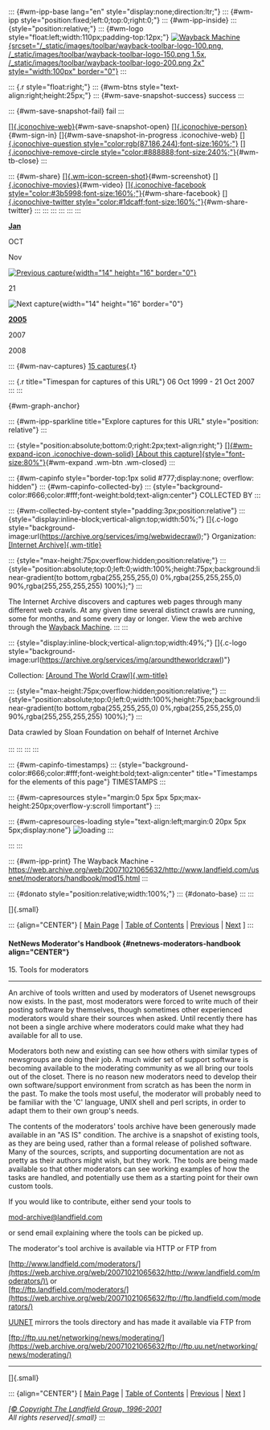 ::: {#wm-ipp-base lang="en" style="display:none;direction:ltr;"}
::: {#wm-ipp style="position:fixed;left:0;top:0;right:0;"}
::: {#wm-ipp-inside}
::: {style="position:relative;"}
::: {#wm-logo style="float:left;width:110px;padding-top:12px;"}
[![Wayback
Machine](/_static/images/toolbar/wayback-toolbar-logo-200.png){srcset="/_static/images/toolbar/wayback-toolbar-logo-100.png, /_static/images/toolbar/wayback-toolbar-logo-150.png 1.5x, /_static/images/toolbar/wayback-toolbar-logo-200.png 2x"
style="width:100px" border="0"}](/web/ "Wayback Machine home page")
:::

::: {.r style="float:right;"}
::: {#wm-btns style="text-align:right;height:25px;"}
::: {#wm-save-snapshot-success}
success
:::

::: {#wm-save-snapshot-fail}
fail
:::

[[]{.iconochive-web}](# "Share via My Web Archive"){#wm-save-snapshot-open}
[[]{.iconochive-person}](https://archive.org/account/login.php "Sign In"){#wm-sign-in}
[]{#wm-save-snapshot-in-progress .iconochive-web}
[[]{.iconochive-question
style="color:rgb(87,186,244);font-size:160%;"}](http://faq.web.archive.org/ "Get some help using the Wayback Machine")
[[]{.iconochive-remove-circle
style="color:#888888;font-size:240%;"}](#close "Close the toolbar"){#wm-tb-close}
:::

::: {#wm-share}
[[]{.wm-icon-screen-shot}](/web/20071021065632/http://web.archive.org/screenshot/http://www.landfield.com/usenet/moderators/handbook/mod15.html "screenshot"){#wm-screenshot}
[[]{.iconochive-movies}](# "video"){#wm-video} [[]{.iconochive-facebook
style="color:#3b5998;font-size:160%;"}](# "Share on Facebook"){#wm-share-facebook}
[[]{.iconochive-twitter
style="color:#1dcaff;font-size:160%;"}](# "Share on Twitter"){#wm-share-twitter}
:::
:::
:::
:::
:::
:::

[**Jan**](https://web.archive.org/web/20050125125629/http://www.landfield.com:80/usenet/moderators/handbook/mod15.html "25 Jan 2005")

OCT

Nov

[![Previous
capture](/_static/images/toolbar/wm_tb_prv_on.png){width="14"
height="16"
border="0"}](https://web.archive.org/web/20050125125629/http://www.landfield.com:80/usenet/moderators/handbook/mod15.html "12:56:29 Jan 25, 2005")

21

![Next capture](/_static/images/toolbar/wm_tb_nxt_off.png){width="14"
height="16" border="0"}

[**2005**](https://web.archive.org/web/20050125125629/http://www.landfield.com:80/usenet/moderators/handbook/mod15.html "25 Jan 2005")

2007

2008

::: {#wm-nav-captures}
[15
captures](/web/20071021065632*/http://www.landfield.com/usenet/moderators/handbook/mod15.html "See a list of every capture for this URL"){.t}

::: {.r title="Timespan for captures of this URL"}
06 Oct 1999 - 21 Oct 2007
:::
:::

[](){#wm-graph-anchor}

::: {#wm-ipp-sparkline title="Explore captures for this URL" style="position: relative"}
:::

::: {style="position:absolute;bottom:0;right:2px;text-align:right;"}
[[]{#wm-expand-icon .iconochive-down-solid} [About this
capture]{style="font-size:80%"}](#expand){#wm-expand .wm-btn .wm-closed}
:::

::: {#wm-capinfo style="border-top:1px solid #777;display:none; overflow: hidden"}
::: {#wm-capinfo-collected-by}
::: {style="background-color:#666;color:#fff;font-weight:bold;text-align:center"}
COLLECTED BY
:::

::: {#wm-collected-by-content style="padding:3px;position:relative"}
::: {style="display:inline-block;vertical-align:top;width:50%;"}
[]{.c-logo
style="background-image:url(https://archive.org/services/img/webwidecrawl);"}
Organization: [[Internet
Archive]{.wm-title}](https://archive.org/details/webwidecrawl)

::: {style="max-height:75px;overflow:hidden;position:relative;"}
::: {style="position:absolute;top:0;left:0;width:100%;height:75px;background:linear-gradient(to bottom,rgba(255,255,255,0) 0%,rgba(255,255,255,0) 90%,rgba(255,255,255,255) 100%);"}
:::

The Internet Archive discovers and captures web pages through many
different web crawls. At any given time several distinct crawls are
running, some for months, and some every day or longer. View the web
archive through the [Wayback Machine](http://archive.org/web/web.php).
:::
:::

::: {style="display:inline-block;vertical-align:top;width:49%;"}
[]{.c-logo
style="background-image:url(https://archive.org/services/img/aroundtheworldcrawl)"}

<div>

Collection: [[Around The World
Crawl]{.wm-title}](https://archive.org/details/aroundtheworldcrawl)

</div>

::: {style="max-height:75px;overflow:hidden;position:relative;"}
::: {style="position:absolute;top:0;left:0;width:100%;height:75px;background:linear-gradient(to bottom,rgba(255,255,255,0) 0%,rgba(255,255,255,0) 90%,rgba(255,255,255,255) 100%);"}
:::

Data crawled by Sloan Foundation on behalf of Internet Archive\
\
:::
:::
:::
:::

::: {#wm-capinfo-timestamps}
::: {style="background-color:#666;color:#fff;font-weight:bold;text-align:center" title="Timestamps for the elements of this page"}
TIMESTAMPS
:::

<div>

::: {#wm-capresources style="margin:0 5px 5px 5px;max-height:250px;overflow-y:scroll !important"}
:::

::: {#wm-capresources-loading style="text-align:left;margin:0 20px 5px 5px;display:none"}
![loading](/_static/images/loading.gif)
:::

</div>
:::
:::

::: {#wm-ipp-print}
The Wayback Machine -
https://web.archive.org/web/20071021065632/http://www.landfield.com/usenet/moderators/handbook/mod15.html
:::

::: {#donato style="position:relative;width:100%;"}
::: {#donato-base}
:::
:::

[]{.small}

::: {align="CENTER"}
\[ [Main
Page](/web/20071021065632/http://www.landfield.com/usenet/moderators/handbook/)
\| [Table of
Contents](/web/20071021065632/http://www.landfield.com/usenet/moderators/handbook/modtoc.html)
\|
[Previous](/web/20071021065632/http://www.landfield.com/usenet/moderators/handbook/mod14.html)
\|
[Next](/web/20071021065632/http://www.landfield.com/usenet/moderators/handbook/mod16.html)
\]
:::

#### NetNews Moderator\'s Handbook {#netnews-moderators-handbook align="CENTER"}

15\. Tools for moderators

------------------------------------------------------------------------

An archive of tools written and used by moderators of Usenet newsgroups
now exists. In the past, most moderators were forced to write much of
their posting software by themselves, though sometimes other experienced
moderators would share their sources when asked. Until recently there
has not been a single archive where moderators could make what they had
available for all to use.

Moderators both new and existing can see how others with similar types
of newsgroups are doing their job. A much wider set of support software
is becoming available to the moderating community as we all bring our
tools out of the closet. There is no reason new moderators need to
develop their own software/support environment from scratch as has been
the norm in the past. To make the tools most useful, the moderator will
probably need to be familiar with the \'C\' language, UNIX shell and
perl scripts, in order to adapt them to their own group\'s needs.

The contents of the moderators\' tools archive have been generously made
available in an \"AS IS\" condition. The archive is a snapshot of
existing tools, as they are being used, rather than a formal release of
polished software. Many of the sources, scripts, and supporting
documentation are not as pretty as their authors might wish, but they
work. The tools are being made available so that other moderators can
see working examples of how the tasks are handled, and potentially use
them as a starting point for their own custom tools.

If you would like to contribute, either send your tools to

[mod-archive\@landfield.com](https://web.archive.org/web/20071021065632/mailto:mod-archive@landfield.com)

or send email explaining where the tools can be picked up.

The moderator\'s tool archive is available via HTTP or FTP from

[http://www.landfield.com/moderators/](https://web.archive.org/web/20071021065632/http://www.landfield.com/moderators/)\
or\
[ftp://ftp.landfield.com/moderators/](https://web.archive.org/web/20071021065632/ftp://ftp.landfield.com/moderators/)

[UUNET](https://web.archive.org/web/20071021065632/http://www.uu.net/)
mirrors the tools directory and has made it available via FTP from

[ftp://ftp.uu.net/networking/news/moderating/](https://web.archive.org/web/20071021065632/ftp://ftp.uu.net/networking/news/moderating/)

------------------------------------------------------------------------

[]{.small}

::: {align="CENTER"}
\[ [Main
Page](/web/20071021065632/http://www.landfield.com/usenet/moderators/handbook/handbook.html)
\| [Table of
Contents](/web/20071021065632/http://www.landfield.com/usenet/moderators/handbook/modtoc.html)
\|
[Previous](/web/20071021065632/http://www.landfield.com/usenet/moderators/handbook/mod14.html)
\|
[Next](/web/20071021065632/http://www.landfield.com/usenet/moderators/handbook/mod16.html)
\]

*[[© Copyright The Landfield Group,
1996-2001](/web/20071021065632/http://www.landfield.com/copyright.html)\
All rights reserved]{.small}*
:::
